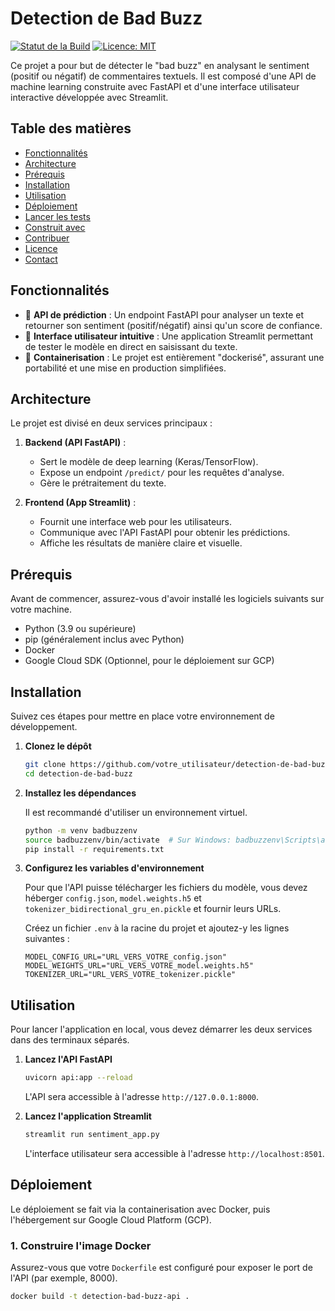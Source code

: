 # Detection de Bad Buzz

[![Statut de la Build](https://img.shields.io/github/actions/workflow/status/votre_utilisateur/detection-de-bad-buzz/main.yml?style=flat-square)](https://github.com/votre_utilisateur/detection-de-bad-buzz/actions)
[![Licence: MIT](https://img.shields.io/badge/Licence-MIT-yellow.svg?style=flat-square)](https://opensource.org/licenses/MIT)

Ce projet a pour but de détecter le "bad buzz" en analysant le sentiment (positif ou négatif) de commentaires textuels. Il est composé d'une API de machine learning construite avec FastAPI et d'une interface utilisateur interactive développée avec Streamlit.

## Table des matières

- [Fonctionnalités](#fonctionnalités)
- [Architecture](#architecture)
- [Prérequis](#prérequis)
- [Installation](#installation)
- [Utilisation](#utilisation)
- [Déploiement](#déploiement)
- [Lancer les tests](#lancer-les-tests)
- [Construit avec](#construit-avec)
- [Contribuer](#contribuer)
- [Licence](#licence)
- [Contact](#contact)

## Fonctionnalités

- 🚀 **API de prédiction** : Un endpoint FastAPI pour analyser un texte et retourner son sentiment (positif/négatif) ainsi qu'un score de confiance.
- 🎨 **Interface utilisateur intuitive** : Une application Streamlit permettant de tester le modèle en direct en saisissant du texte.
- 🐳 **Containerisation** : Le projet est entièrement "dockerisé", assurant une portabilité et une mise en production simplifiées.

## Architecture

Le projet est divisé en deux services principaux :

1. **Backend (API FastAPI)** :

   - Sert le modèle de deep learning (Keras/TensorFlow).
   - Expose un endpoint `/predict/` pour les requêtes d'analyse.
   - Gère le prétraitement du texte.
2. **Frontend (App Streamlit)** :

   - Fournit une interface web pour les utilisateurs.
   - Communique avec l'API FastAPI pour obtenir les prédictions.
   - Affiche les résultats de manière claire et visuelle.

## Prérequis

Avant de commencer, assurez-vous d'avoir installé les logiciels suivants sur votre machine.

- Python (3.9 ou supérieure)
- pip (généralement inclus avec Python)
- Docker
- Google Cloud SDK (Optionnel, pour le déploiement sur GCP)

## Installation

Suivez ces étapes pour mettre en place votre environnement de développement.

1. **Clonez le dépôt**

   ```sh
   git clone https://github.com/votre_utilisateur/detection-de-bad-buzz.git
   cd detection-de-bad-buzz
   ```
2. **Installez les dépendances**

   Il est recommandé d'utiliser un environnement virtuel.

   ```sh
   python -m venv badbuzzenv
   source badbuzzenv/bin/activate  # Sur Windows: badbuzzenv\Scripts\activate
   pip install -r requirements.txt
   ```
3. **Configurez les variables d'environnement**

   Pour que l'API puisse télécharger les fichiers du modèle, vous devez héberger `config.json`, `model.weights.h5` et `tokenizer_bidirectional_gru_en.pickle` et fournir leurs URLs.

   Créez un fichier `.env` à la racine du projet et ajoutez-y les lignes suivantes :

   ```
   MODEL_CONFIG_URL="URL_VERS_VOTRE_config.json"
   MODEL_WEIGHTS_URL="URL_VERS_VOTRE_model.weights.h5"
   TOKENIZER_URL="URL_VERS_VOTRE_tokenizer.pickle"
   ```

## Utilisation

Pour lancer l'application en local, vous devez démarrer les deux services dans des terminaux séparés.

1. **Lancez l'API FastAPI**

   ```sh
   uvicorn api:app --reload
   ```

   L'API sera accessible à l'adresse `http://127.0.0.1:8000`.
2. **Lancez l'application Streamlit**

   ```sh
   streamlit run sentiment_app.py
   ```

   L'interface utilisateur sera accessible à l'adresse `http://localhost:8501`.

## Déploiement

Le déploiement se fait via la containerisation avec Docker, puis l'hébergement sur Google Cloud Platform (GCP).

### 1. Construire l'image Docker

Assurez-vous que votre `Dockerfile` est configuré pour exposer le port de l'API (par exemple, 8000).

```sh
docker build -t detection-bad-buzz-api .
```
